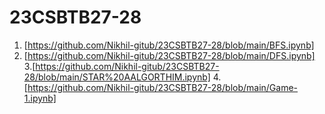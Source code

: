 # 23CSBTB27-28
1. [https://github.com/Nikhil-gitub/23CSBTB27-28/blob/main/BFS.ipynb]
2. [https://github.com/Nikhil-gitub/23CSBTB27-28/blob/main/DFS.ipynb]
3.[https://github.com/Nikhil-gitub/23CSBTB27-28/blob/main/STAR%20AALGORTHIM.ipynb]
4.[https://github.com/Nikhil-gitub/23CSBTB27-28/blob/main/Game-1.ipynb]
